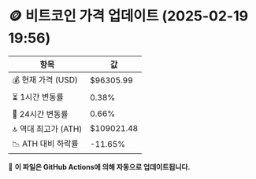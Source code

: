 # 🪙 비트코인 가격 업데이트 (2025-02-19 19:56)

| 항목                | 값 |
|--------------------|----------------|
| 💰 현재 가격 (USD) | $96305.99 |
| ⏳ 1시간 변동률    | 0.38% |
| 📆 24시간 변동률   | 0.66% |
| 🔝 역대 최고가 (ATH) | $109021.48 |
| 📉 ATH 대비 하락률 | -11.65% |

🔄 **이 파일은 GitHub Actions에 의해 자동으로 업데이트됩니다.**
